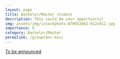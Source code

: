 ```yaml
---
layout: page
title: Bachelor/Master student
description: This could be your opportunity!
img: assets/img/istockphoto-870832662-612x612.jpg
importance: 5
category: Bachelor/Master
permalink: /group/bsc-msc/
---
```


<a href='/jobs/'>To be announced</a>

